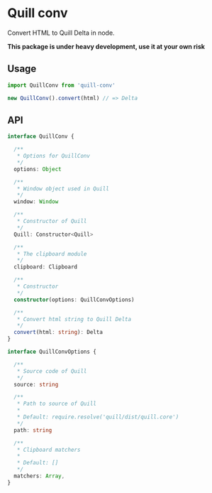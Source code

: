 # Quill conv

Convert HTML to Quill Delta in node.

__This package is under heavy development, use it at your own risk__

## Usage

```javascript
import QuillConv from 'quill-conv'

new QuillConv().convert(html) // => Delta
```

## API

```typescript
interface QuillConv {

  /**
   * Options for QuillConv
   */
  options: Object

  /**
   * Window object used in Quill
   */
  window: Window

  /**
   * Constructor of Quill
   */
  Quill: Constructor<Quill>

  /**
   * The clipboard module
   */
  clipboard: Clipboard

  /**
   * Constructor
   */
  constructor(options: QuillConvOptions)

  /**
   * Convert html string to Quill Delta
   */
  convert(html: string): Delta
}

interface QuillConvOptions {

  /**
   * Source code of Quill
   */
  source: string

  /**
   * Path to source of Quill
   *
   * Default: require.resolve('quill/dist/quill.core')
   */
  path: string

  /**
   * Clipboard matchers
   *
   * Default: []
   */
  matchers: Array,
}
```
